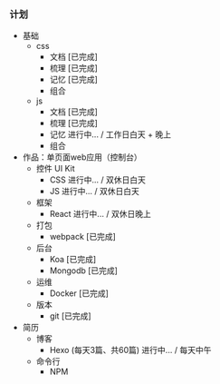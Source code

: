 ### 计划
* 基础
    * css
        * 文档 [已完成]
        * 梳理 [已完成]
        * 记忆 [已完成]
        * 组合
    * js
        * 文档 [已完成]
        * 梳理 [已完成]
        * 记忆 进行中... / 工作日白天 + 晚上
        * 组合
* 作品：单页面web应用（控制台）
    * 控件 UI Kit
        * CSS 进行中... / 双休日白天
        * JS 进行中... / 双休日白天
    * 框架
        * React 进行中... / 双休日晚上
    * 打包
        * webpack [已完成]
    * 后台
        * Koa [已完成]
        * Mongodb [已完成]
    * 运维
        * Docker [已完成]
    * 版本
        * git [已完成]
* 简历
    * 博客
        * Hexo (每天3篇、共60篇) 进行中... / 每天中午
    * 命令行
        * NPM

